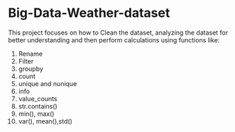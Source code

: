 # Big-Data-Weather-dataset

This project focuses on how to Clean the dataset, analyzing the dataset for better understanding and then perform calculations using functions like: 

1. Rename
2. Filter
3. groupby
4. count
5. unique and nunique
6. info
7. value_counts
8. str.contains()
9. min(), max()
10. var(), mean(),std()